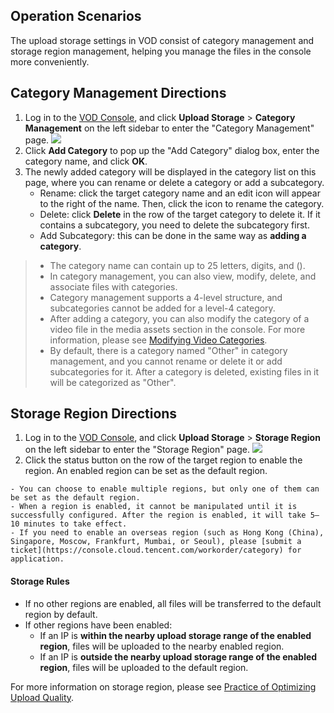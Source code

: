 ## Operation Scenarios
The upload storage settings in VOD consist of category management and storage region management, helping you manage the files in the console more conveniently.

## Category Management Directions
1. Log in to the [VOD Console](https://console.cloud.tencent.com/vod/overview), and click **Upload Storage** > **Category Management** on the left sidebar to enter the "Category Management" page.
![](https://main.qcloudimg.com/raw/32907d7786d94234bde68649e22cb592.png)
2. Click **Add Category** to pop up the "Add Category" dialog box, enter the category name, and click **OK**.
3. The newly added category will be displayed in the category list on this page, where you can rename or delete a category or add a subcategory.
	- Rename: click the target category name and an edit icon will appear to the right of the name. Then, click the icon to rename the category.
	- Delete: click **Delete** in the row of the target category to delete it. If it contains a subcategory, you need to delete the subcategory first.
	- Add Subcategory: this can be done in the same way as **adding a category**.

>
>- The category name can contain up to 25 letters, digits, and ().
>- In category management, you can also view, modify, delete, and associate files with categories.
>- Category management supports a 4-level structure, and subcategories cannot be added for a level-4 category.
>- After adding a category, you can also modify the category of a video file in the media assets section in the console. For more information, please see [Modifying Video Categories](https://cloud.tencent.com/document/product/266/36449).
>- By default, there is a category named "Other" in category management, and you cannot rename or delete it or add subcategories for it. After a category is deleted, existing files in it will be categorized as "Other".

## Storage Region Directions
1. Log in to the [VOD Console](https://console.cloud.tencent.com/vod/overview), and click **Upload Storage** > **Storage Region** on the left sidebar to enter the "Storage Region" page.
![](https://main.qcloudimg.com/raw/dde696a1aa4a23fcc3e29786410d70d2.png)
2. Click the status button on the row of the target region to enable the region. An enabled region can be set as the default region.
>
	- You can choose to enable multiple regions, but only one of them can be set as the default region.
	- When a region is enabled, it cannot be manipulated until it is successfully configured. After the region is enabled, it will take 5–10 minutes to take effect.
	- If you need to enable an overseas region (such as Hong Kong (China), Singapore, Moscow, Frankfurt, Mumbai, or Seoul), please [submit a ticket](https://console.cloud.tencent.com/workorder/category) for application.

#### Storage Rules
- If no other regions are enabled, all files will be transferred to the default region by default.
- If other regions have been enabled:
	- If an IP is **within the nearby upload storage range of the enabled region**, files will be uploaded to the nearby enabled region.
	- If an IP is **outside the nearby upload storage range of the enabled region**, files will be uploaded to the default region.

For more information on storage region, please see [Practice of Optimizing Upload Quality](https://cloud.tencent.com/document/product/266/38117).



